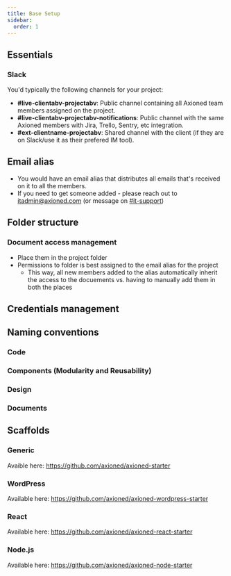 ```yaml
---
title: Base Setup
sidebar:
  order: 1
---
```


## Essentials

### Slack

You'd typically the following channels for your project:

- **#live-clientabv-projectabv**: Public channel containing all Axioned team members assigned on the project.
- **#live-clientabv-projectabv-notifications**: Public channel with the same Axioned members with Jira, Trello, Sentry, etc integration.
- **#ext-clientname-projectabv**: Shared channel with the client (if they are on Slack/use it as their prefered IM tool).

## Email alias

- You would have an email alias that distributes all emails that's received on it to all the members.
- If you need to get someone added - please reach out to <itadmin@axioned.com> (or message on [#it-support](https://axioned.slack.com/archives/C02TD2MLR))

## Folder structure

### Document access management

- Place them in the project folder
- Permissions to folder is best assigned to the email alias for the project
  - This way, all new members added to the alias automatically inherit the access to the docuements vs. having to manually add them in both the places

## Credentials management

## Naming conventions

### Code

### Components (Modularity and Reusability)

### Design

### Documents

## Scaffolds

### Generic

Avaible here: https://github.com/axioned/axioned-starter

### WordPress

Available here: https://github.com/axioned/axioned-wordpress-starter

### React

Available here: https://github.com/axioned/axioned-react-starter

### Node.js

Available here: https://github.com/axioned/axioned-node-starter
